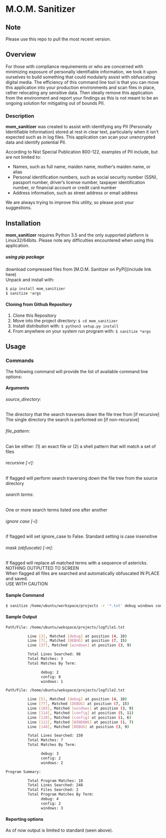 # M.O.M. Sanitizer

## Note
Please use this repo to pull the most recent version.

## Overview
For those with compliance requirements or who are concerned with minimizing exposure of personally identifiable information, we took it upon ourselves to build something that could modularly assist with obfuscating digital media. The efficiency of this command line tool is that you can move this application into your production environments and scan files in place, rather relocating any sensitive data. Then ideally remove this application from the environment and report your findings as this is not meant to be an ongoing solution for mitigating out of bounds PII.

### Description
**mom_sanitizer** was created to assist with identifying any PII (Personally Identifiable Information) stored at rest in clear text, particularly when it isn't expected such as in log files. This application can scan your unencrypted data and identify potential PII.

According to Nist Special Publication 800-122, examples of PII include, but are not limited to:
* Names, such as full name, maiden name, mother‘s maiden name, or alias
* Personal identification numbers, such as social security number (SSN), passport number, driver‘s license number, taxpayer identification number, or financial account or credit card number
* Address information, such as street address or email address

We are always trying to improve this utility, so please post your suggestions.

## Installation
**mom_sanitizer** requires Python 3.5 and the only supported platform is Linux32/64bits. Please note any difficulties encountered when using this application.

##### using pip package  
download compressed files from [M.O.M. Sanitizer on PyPi](include link here)  
Unpack and install with:
```bash
$ pip install mom_sanitizer
$ sanitize *args
```  
#### Cloning from Github Repository
1. Clone this Repository
2. Move into the project directory: `$ cd mom_sanitizer`
3. Install distribution with: `$ python3 setup.py install`
4. From anywhere on your system run program with: `$ sanitize *args`  

## Usage

### Commands
The following command will provide the list of available command line options:

#### Arguments
###### source_directory:   
The directory that the search traverses down the file tree from [if recursive]    
The single directory the search is performed on [if non-recursive]

###### file_pattern:
Can be either: (1) an exact file or (2) a shell pattern that will match a set of files  
###### recursive [-r]:
If flagged will perform search traversing down the file tree from the source directory
###### search terms:
One or more search terms listed one after another
###### ignore case [-i]:
if flagged will set ignore_case to False.  Standard setting is case insensitive
###### mask (obfuscate) [-m]:
If flagged will replace all matched terms with a sequence of astericks.  
NOTHING OUTPUTTED TO SCREEN  
When flagged all files are searched and automatically obfuscated IN PLACE and saved.  
USE WITH CAUTION


#### Sample Command
```bash
$ sanitize /home/ubuntu/workspace/projects -r '*.txt' debug windows config
```

#### Sample Output
```bash
Path/File: /home/ubuntu/wokspace/projects/logfile1.txt  

          Line [3], Matched [debug] at position (4, 10)
          Line [7], Matched [DEBUG] at position (7, 15)
          Line [37], Matched [windows] at position (3, 9)

          Total Lines Searched: 98
          Total Matches: 3
          Total Matches By Term:

                debug: 2  
                config: 0
                windows: 1  

Path/File: /home/ubuntu/wokspace/projects/logfile2.txt  

          Line [5], Matched [debug] at position (4, 10)
          Line [77], Matched [DEBUG] at position (7, 15)
          Line [103], Matched [windows] at position (3, 9)
          Line [114], Matched [config] at position (5, 11)
          Line [120], Matched [config] at position (1, 6)
          Line [122], Matched [WINDOWS] at position (1, 7)
          Line [140], Matched [DEBUG] at position (3, 9)

          Total Lines Searched: 150
          Total Matches: 7
          Total Matches By Term:

                debug: 3  
                config: 2
                windows: 2  

Program Summary:  

          Total Program Matches: 10
          Total Lines Searched: 248
          Total Files Searched: 2
          Total Program Matches By Term:
                debug: 4
                config: 2
                windows: 3

```
#### Reporting options

As of now output is limited to standard (seen above).   
